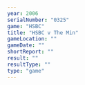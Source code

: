 ```yaml
---
year: 2006
serialNumber: "0325" 
game: "HSBC"
title: "HSBC v The Min"
gameLocation: ""
gameDate: ""
shortReport: ""
result: ""
resultType: ""
type: "game"
---
```

